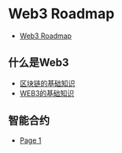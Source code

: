 # Web3 Roadmap

* [Web3 Roadmap](README.md)

## 什么是Web3

* [区块链的基础知识](shi-mo-shi-web3/qu-kuai-lian-de-ji-chu-zhi-shi.md)
* [WEB3的基础知识](shi-mo-shi-web3/qu-kuai-lian-de-ji-chu-zhi-shi.md)

## 智能合约

* [Page 1](zhi-neng-he-yue/page-1.md)
